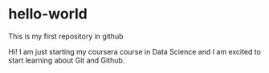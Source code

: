 # hello-world
This is my first repository in github

Hi! I am just starting my coursera course in Data Science and I am excited to start learning about Git and Github.
